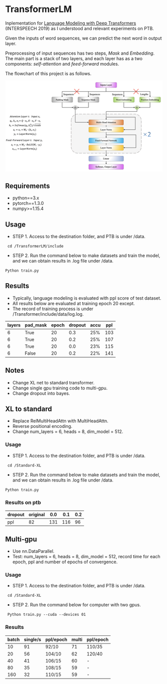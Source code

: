 # TransformerLM

Inplementation for [Language Modeling with Deep Transformers](https://arxiv.org/pdf/1905.04226.pdf) (INTERSPEECH 2019) as I understood and relevant experiments on PTB. 

Given the inputs of word sequences, we can predict the next word in output layer. 

Preprocessing of input sequences has two steps, *Mask* and *Embedding*. The main part is a stack of two layers, and each layer has as a two components: *self-attention* and *feed-forward* modules. 

The flowchart of this project is as follows.

<img src="TransformerLM/include/data/modeling transformer.png" alt="modeling transformer" style="zoom:50%;" />

## Requirements

- python==3.x
- pytorch==1.3.0
- numpy>=1.15.4

## Usage

- STEP 1. Access to the destination folder, and PTB is under /data.

```
 cd /TransformerLM/include
```

- STEP 2. Run the command below to make datasets and train the model, and we can obtain results in .log file under /data.

```
Python train.py
```

## Results

- Typically, language modeling is evaluated with ppl score of test dataset.
- All results below are evaluated at training epoch 20 except.
- The record of training process is under /Transformer/include/data/log.log.

| layers | pad_mask | epoch | dropout | accu | ppl  |
| ------ | -------- | ----- | ------- | ---- | ---- |
| 6      | True     | 20    | 0.3     | 25%  | 103  |
| 6      | True     | 20    | 0.2     | 25%  | 107  |
| 6      | True     | 20    | 0.0     | 23%  | 115  |
| 6      | False    | 20    | 0.2     | 22%  | 141  |

## Notes

- Change XL net to standard transformer.
- Change single gpu training code to multi-gpu.
- Change dropout into bayes.



## XL to standard

- Replace RelMultiHeadAttn with MultiHeadAttn.
- Reverse positional encoding.
- Change num_layers = 6, heads = 8, dim_model = 512.

### Usage

- STEP 1. Access to the destination folder, and PTB is under /data.

```
 cd /Standard-XL
```

- STEP 2. Run the command below to make datasets and train the model, and we can obtain results in .log file under /data.

```
Python train.py
```

### Results on ptb

| dropout | original | 0.0  | 0.1  | 0.2  |
| ------- | -------- | ---- | ---- | ---- |
| ppl     | 82       | 131  | 116  | 96   |



## Multi-gpu

- Use nn.DataParallel.
- Test: num_layers = 6, heads = 8, dim_model = 512, record time for each epoch, ppl and number of epochs of convergence.

### Usage

- STEP 1. Access to the destination folder, and PTB is under /data.

```
 cd /Standard-XL
```

- STEP 2. Run the command below for computer with two gpus.

```
 Python train.py --cuda --devices 01
```

### Results

| batch | single/s | ppl/epoch | multi | ppl/epoch |
| ----- | -------- | --------- | ----- | --------- |
| 10    | 91       | 92/10     | 71    | 110/35    |
| 20    | 56       | 104/10    | 62    | 120/40    |
| 40    | 41       | 106/15    | 60    | -         |
| 80    | 35       | 108/15    | 59    | -         |
| 160   | 32       | 110/15    | 59    | -         |

